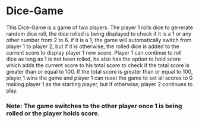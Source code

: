 # Dice-Game

This Dice-Game is a game of two players. The player 1 rolls dice to generate random dice roll, the dice rolled is being displayed to check if it is a 1 or any other number from 2 to 6. if it is a 1, the game will automatically switch from player 1 to player 2, but if it is otherwise, the rolled dice is added to the current score to display player 1 new score.
Player 1 can continue to roll dice as long as 1 is not been rolled, he also has the option to hold score which adds the current score to his total score to check if the total score is greater than or equal to 100.
If the total score is greater than or equal to 100, player 1 wins the game and player 1 can reset the game to set all scores to 0 making player 1 as the starting player, but if otherwise, player 2 continues to play.

### Note: The game switches to the other player once 1 is being rolled or the player holds score.

